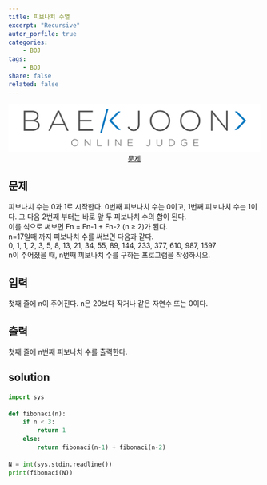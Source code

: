 ```yaml
---
title: 피보나치 수열
excerpt: "Recursive"
autor_porfile: true
categories:
    - BOJ
tags:
    - BOJ
share: false
related: false
---
```

<div><img src="../../assets/images/bojLogo.png"/></div>
<div align="center"><a href="https://www.acmicpc.net/problem/10870">문제</a></div>

## 문제
피보나치 수는 0과 1로 시작한다. 0번째 피보나치 수는 0이고, 1번째 피보나치 수는 1이다. 그 다음 2번째 부터는 바로 앞 두 피보나치 수의 합이 된다.  
이를 식으로 써보면 Fn = Fn-1 + Fn-2 (n ≥ 2)가 된다.  
n=17일때 까지 피보나치 수를 써보면 다음과 같다.  
0, 1, 1, 2, 3, 5, 8, 13, 21, 34, 55, 89, 144, 233, 377, 610, 987, 1597  
n이 주어졌을 때, n번째 피보나치 수를 구하는 프로그램을 작성하시오.

## 입력
첫째 줄에 n이 주어진다. n은 20보다 작거나 같은 자연수 또는 0이다.

## 출력
첫째 줄에 n번째 피보나치 수를 출력한다.

## solution
~~~python
import sys

def fibonaci(n):
    if n < 3:
        return 1
    else:
        return fibonaci(n-1) + fibonaci(n-2)

N = int(sys.stdin.readline())
print(fibonaci(N))
~~~